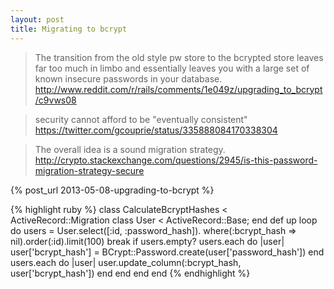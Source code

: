 ```yaml
---
layout: post
title: Migrating to bcrypt
---
```


> The transition from the old style pw store to the bcrypted store leaves far too much in limbo and essentially leaves you with a large set of known insecure passwords in your database.
http://www.reddit.com/r/rails/comments/1e049z/upgrading_to_bcrypt/c9vws08

> security cannot afford to be "eventually consistent"
https://twitter.com/gcouprie/status/335888084170338304

> The overall idea is a sound migration strategy.
http://crypto.stackexchange.com/questions/2945/is-this-password-migration-strategy-secure

{% post_url 2013-05-08-upgrading-to-bcrypt %}

{% highlight ruby %}
class CalculateBcryptHashes < ActiveRecord::Migration
  class User < ActiveRecord::Base; end
  def up
    loop do
      users = User.select([:id, :password_hash]).
        where(:bcrypt_hash => nil).order(:id).limit(100)
      break if users.empty?
      users.each do |user|
        user['bcrypt_hash'] =
          BCrypt::Password.create(user['password_hash'])
      end
      users.each do |user|
        user.update_column(:bcrypt_hash, user['bcrypt_hash'])
      end
    end
  end
end
{% endhighlight %}
